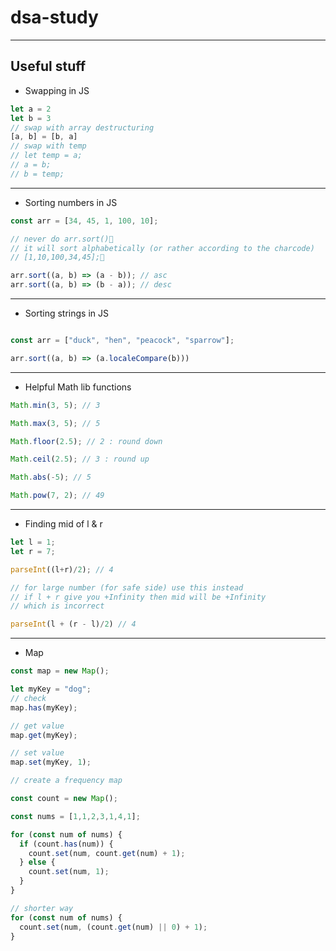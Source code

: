 # dsa-study
---

## Useful stuff

- Swapping in JS
```js
let a = 2
let b = 3
// swap with array destructuring
[a, b] = [b, a]
// swap with temp
// let temp = a;
// a = b;
// b = temp;

```
---
- Sorting numbers in JS
```js
const arr = [34, 45, 1, 100, 10];

// never do arr.sort()🚫
// it will sort alphabetically (or rather according to the charcode)
// [1,10,100,34,45];🚫

arr.sort((a, b) => (a - b)); // asc
arr.sort((a, b) => (b - a)); // desc

```
---
- Sorting strings in JS
```js

const arr = ["duck", "hen", "peacock", "sparrow"];

arr.sort((a, b) => (a.localeCompare(b)))

```
--- 
- Helpful Math lib functions
```js
Math.min(3, 5); // 3

Math.max(3, 5); // 5

Math.floor(2.5); // 2 : round down

Math.ceil(2.5); // 3 : round up

Math.abs(-5); // 5

Math.pow(7, 2); // 49 

```
---

- Finding mid of l & r
```js
let l = 1;
let r = 7;

parseInt((l+r)/2); // 4

// for large number (for safe side) use this instead
// if l + r give you +Infinity then mid will be +Infinity
// which is incorrect

parseInt(l + (r - l)/2) // 4

```
---
- Map
```js
const map = new Map();

let myKey = "dog";
// check
map.has(myKey);

// get value
map.get(myKey);

// set value
map.set(myKey, 1);

// create a frequency map

const count = new Map();

const nums = [1,1,2,3,1,4,1];

for (const num of nums) {
  if (count.has(num)) {
    count.set(num, count.get(num) + 1);
  } else {
    count.set(num, 1);
  }
}

// shorter way 
for (const num of nums) {
  count.set(num, (count.get(num) || 0) + 1);
}


```
